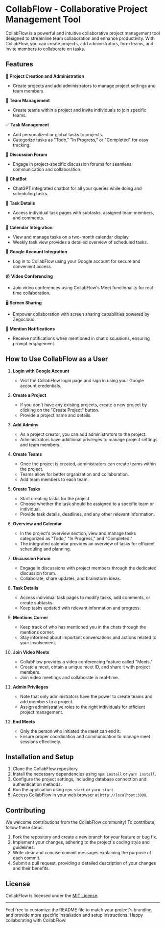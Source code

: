 # CollabFlow - Collaborative Project Management Tool

CollabFlow is a powerful and intuitive collaborative project management tool designed to streamline team collaboration and enhance productivity. With CollabFlow, you can create projects, add administrators, form teams, and invite members to collaborate on tasks.

## Features

🌟 **Project Creation and Administration**
- Create projects and add administrators to manage project settings and team members.

👥 **Team Management**
- Create teams within a project and invite individuals to join specific teams.

✅ **Task Management**
- Add personalized or global tasks to projects.
- Categorize tasks as "Todo," "In Progress," or "Completed" for easy tracking.

💬 **Discussion Forum**
- Engage in project-specific discussion forums for seamless communication and collaboration.

💬 **ChatBot**
- ChatGPT integrated chatbot for all your queries while doing and scheduling tasks.

📄 **Task Details**
- Access individual task pages with subtasks, assigned team members, and comments.

📅 **Calendar Integration**
- View and manage tasks on a two-month calendar display.
- Weekly task view provides a detailed overview of scheduled tasks.

🔑 **Google Account Integration**
- Log in to CollabFlow using your Google account for secure and convenient access.

📹 **Video Conferencing**
- Join video conferences using CollabFlow's Meet functionality for real-time collaboration.

🖥️ **Screen Sharing**
- Empower collaboration with screen sharing capabilities powered by Zegocloud.

🔔 **Mention Notifications**
- Receive notifications when mentioned in chat discussions, ensuring prompt engagement.

## How to Use CollabFlow as a User

1. **Login with Google Account**
   - Visit the CollabFlow login page and sign in using your Google account credentials.

2. **Create a Project**
   - If you don't have any existing projects, create a new project by clicking on the "Create Project" button.
   - Provide a project name and details.

3. **Add Admins**
   - As a project creator, you can add administrators to the project.
   - Administrators have additional privileges to manage project settings and team members.

4. **Create Teams**
   - Once the project is created, administrators can create teams within the project.
   - Teams allow for better organization and collaboration.
   - Add team members to each team.

5. **Create Tasks**
   - Start creating tasks for the project.
   - Choose whether the task should be assigned to a specific team or individual.
   - Provide task details, deadlines, and any other relevant information.

6. **Overview and Calendar**
   - In the project's overview section, view and manage tasks categorized as "Todo," "In Progress," and "Completed."
   - The integrated calendar provides an overview of tasks for efficient scheduling and planning.

7. **Discussion Forum**
   - Engage in discussions with project members through the dedicated discussion forum.
   - Collaborate, share updates, and brainstorm ideas.

8. **Task Details**
   - Access individual task pages to modify tasks, add comments, or create subtasks.
   - Keep tasks updated with relevant information and progress.

9. **Mentions Corner**
   - Keep track of who has mentioned you in the chats through the mentions corner.
   - Stay informed about important conversations and actions related to your involvement.

10. **Join Video Meets**
    - CollabFlow provides a video conferencing feature called "Meets."
    - Create a meet, obtain a unique meet ID, and share it with project members.
    - Join video meetings and collaborate in real-time.

11. **Admin Privileges**
    - Note that only administrators have the power to create teams and add members to a project.
    - Assign administrative roles to the right individuals for efficient project management.

12. **End Meets**
    - Only the person who initiated the meet can end it.
    - Ensure proper coordination and communication to manage meet sessions effectively.

## Installation and Setup

1. Clone the CollabFlow repository.
2. Install the necessary dependencies using `npm install` or `yarn install`.
3. Configure the project settings, including database connection and authentication methods.
4. Run the application using `npm start` or `yarn start`.
5. Access CollabFlow in your web browser at `http://localhost:3000`.

## Contributing

We welcome contributions from the CollabFlow community! To contribute, follow these steps:

1. Fork the repository and create a new branch for your feature or bug fix.
2. Implement your changes, adhering to the project's coding style and guidelines.
3. Write clear and concise commit messages explaining the purpose of each commit.
4. Submit a pull request, providing a detailed description of your changes and their benefits.

## License

CollabFlow is licensed under the [MIT License](LICENSE.md).

---

Feel free to customize the README file to match your project's branding and provide more specific installation and setup instructions. Happy collaborating with CollabFlow!

